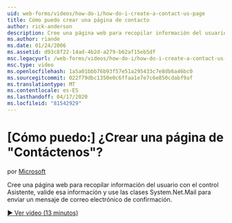 ```yaml
---
uid: web-forms/videos/how-do-i/how-do-i-create-a-contact-us-page
title: Cómo puedo crear una página de contacto
author: rick-anderson
description: Cree una página web para recopilar información del usuario con el control Wizard, valide esa información y use las clases System.Net.Mail para enviar una...
ms.author: riande
ms.date: 01/24/2006
ms.assetid: d93c8f22-14ad-4b2d-a279-b62af15eb5df
msc.legacyurl: /web-forms/videos/how-do-i/how-do-i-create-a-contact-us-page
msc.type: video
ms.openlocfilehash: 1a5a01bbb76b93f57e51a295433c7e8db6a46bc0
ms.sourcegitcommit: 022f79dbc1350e0c6ffaa1e7e7c6e850cdabf9af
ms.translationtype: MT
ms.contentlocale: es-ES
ms.lasthandoff: 04/17/2020
ms.locfileid: "81542929"
---
```

# <a name="how-do-i-create-a-contact-us-page"></a>[Cómo puedo:] ¿Crear una página de "Contáctenos"?

por [Microsoft](https://github.com/microsoft)

Cree una página web para recopilar información del usuario con el control Asistente, valide esa información y use las clases System.Net.Mail para enviar un mensaje de correo electrónico de confirmación.

[&#9654; Ver vídeo (13 minutos)](https://channel9.msdn.com/Blogs/ASP-NET-Site-Videos/how-do-i-create-a-contact-us-page)
